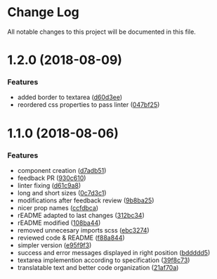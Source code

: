 # Change Log

All notable changes to this project will be documented in this file.

<a name="1.2.0"></a>
# 1.2.0 (2018-08-09)


### Features

* added border to textarea ([d60d3ee](https://github.com/SUI-Components/sui-components/commit/d60d3ee))
* reordered css properties to pass linter ([047bf25](https://github.com/SUI-Components/sui-components/commit/047bf25))



<a name="1.1.0"></a>
# 1.1.0 (2018-08-06)


### Features

* component creation ([d7adb51](https://github.com/SUI-Components/sui-components/commit/d7adb51))
* feedback PR ([930c610](https://github.com/SUI-Components/sui-components/commit/930c610))
* linter fixing ([d61c9a8](https://github.com/SUI-Components/sui-components/commit/d61c9a8))
* long and short sizes ([0c7d3c1](https://github.com/SUI-Components/sui-components/commit/0c7d3c1))
* modifications after feedback review ([9b8ba25](https://github.com/SUI-Components/sui-components/commit/9b8ba25))
* nicer prop names ([ccfdbca](https://github.com/SUI-Components/sui-components/commit/ccfdbca))
* rEADME adapted to last changes ([312bc34](https://github.com/SUI-Components/sui-components/commit/312bc34))
* rEADME modified ([108ba44](https://github.com/SUI-Components/sui-components/commit/108ba44))
* removed unnecesary imports scss ([ebc3274](https://github.com/SUI-Components/sui-components/commit/ebc3274))
* reviewed code & README ([f88a844](https://github.com/SUI-Components/sui-components/commit/f88a844))
* simpler version ([e95f9f3](https://github.com/SUI-Components/sui-components/commit/e95f9f3))
* success and error messages displayed in right position ([bddddd5](https://github.com/SUI-Components/sui-components/commit/bddddd5))
* textarea implemention according to specification ([39f8c73](https://github.com/SUI-Components/sui-components/commit/39f8c73))
* translatable text and better code organization ([21af70a](https://github.com/SUI-Components/sui-components/commit/21af70a))



